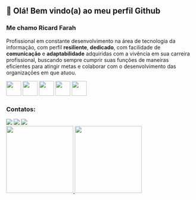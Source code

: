 ## 👋 Olá! Bem vindo(a) ao meu perfil Github
### Me chamo **Ricard Farah**
Profissional em constante desenvolvimento na área de tecnologia da informação, com perfil **resiliente**, **dedicado**, com facilidade de 
**comunicação** e **adaptabilidade** adquiridas com a vivência em sua carreira profissional, 
buscando sempre cumprir suas funções de maneiras eficientes para atingir metas e 
colaborar com o desenvolvimento das organizações em que atuou.

<img src="https://icongr.am/devicon/html5-original.svg?size=70&color=currentColor" width="40" height="40"/>   <img src="https://icongr.am/devicon/css3-original.svg?size=70&color=currentColor" width="40" height="40"/>   <img src="https://icongr.am/devicon/javascript-original.svg?size=70&color=currentColor" width="40" height="40"/>   <img src="https://icongr.am/devicon/bootstrap-plain.svg?size=70&color=e11414" width="40" height="40"/>   <img src="https://icongr.am/devicon/mysql-original-wordmark.svg?size=70&color=c6c3e9" width="40" height="40"/>

### Contatos:

<div>
<a href="https://instagram.com/farah.dev/" target="_blank"><img src="https://img.shields.io/badge/-Instagram-%23E4405F?style=for-the-badge&logo=instagram&logoColor=white" target="_blank"></a>
<a href = "mailto:ricardfarah1983@gmail.com"><img src="https://img.shields.io/badge/Gmail-D14836?style=for-the-badge&logo=gmail&logoColor=white" target="_blank"></a>
<a href="https://www.linkedin.com/in/ricardfarah021/" target="_blank"><img src="https://img.shields.io/badge/-LinkedIn-%230077B5?style=for-the-badge&logo=linkedin&logoColor=white" target="_blank"></a>   
</div>

<div>
<a href="https://github.com/MohammeDevFarah">
<img height="180em" src="https://github-readme-stats.vercel.app/api/top-langs/?username=MohammeDevFarah&layout=compact&langs_count=7&theme=dark"/>
<img height="180em" src="https://github-readme-stats.vercel.app/api?username=MohammeDevFarah&show_icons=true&theme=dracula&include_all_commits=true&count_private=true"/>
</div>
